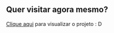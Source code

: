 ## Quer visitar agora mesmo?

[Clique aqui](https://desbravadores-website.vercel.app/) para visualizar o projeto : D
